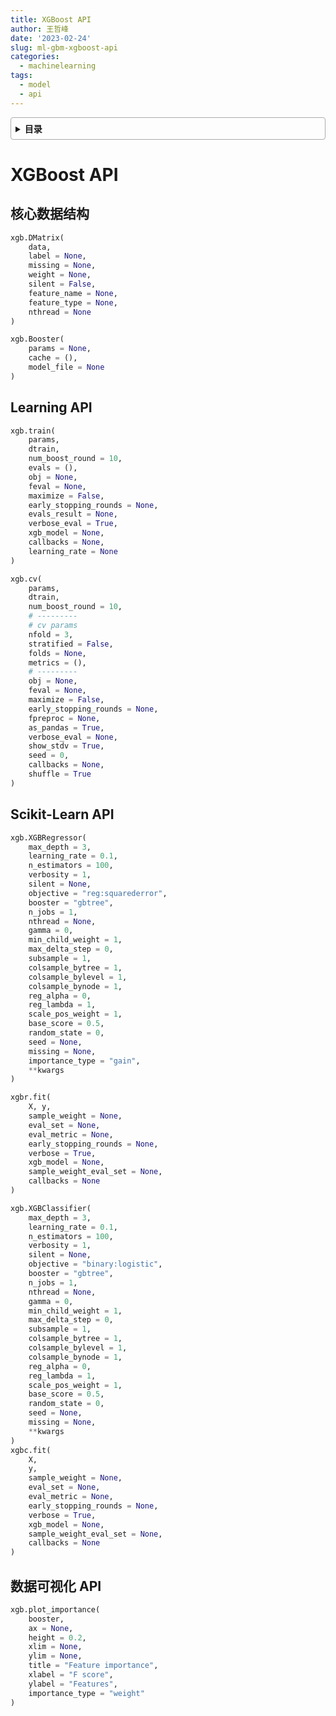 ```yaml
---
title: XGBoost API
author: 王哲峰
date: '2023-02-24'
slug: ml-gbm-xgboost-api
categories:
  - machinelearning
tags:
  - model
  - api
---
```


<style>
details {
    border: 1px solid #aaa;
    border-radius: 4px;
    padding: .5em .5em 0;
}
summary {
    font-weight: bold;
    margin: -.5em -.5em 0;
    padding: .5em;
}
details[open] {
    padding: .5em;
}
details[open] summary {
    border-bottom: 1px solid #aaa;
    margin-bottom: .5em;
}
</style>

<details><summary>目录</summary><p>

- [XGBoost API](#xgboost-api)
  - [核心数据结构](#核心数据结构)
  - [Learning API](#learning-api)
  - [Scikit-Learn API](#scikit-learn-api)
  - [数据可视化 API](#数据可视化-api)
</p></details><p></p>

# XGBoost API

## 核心数据结构

```python
xgb.DMatrix(
    data,
    label = None,
    missing = None,
    weight = None,
    silent = False,
    feature_name = None,
    feature_type = None,
    nthread = None
)
```

```python
xgb.Booster(
    params = None, 
    cache = (),
    model_file = None
)
```

## Learning API

```python
xgb.train(
    params, 
    dtrain,
    num_boost_round = 10,
    evals = (),
    obj = None,
    feval = None,
    maximize = False,
    early_stopping_rounds = None,
    evals_result = None,
    verbose_eval = True,
    xgb_model = None,
    callbacks = None,
    learning_rate = None
)
```

```python
xgb.cv(
    params, 
    dtrain,
    num_boost_round = 10,
    # ---------
    # cv params
    nfold = 3,
    stratified = False,
    folds = None,
    metrics = (),
    # ---------
    obj = None,
    feval = None,
    maximize = False,
    early_stopping_rounds = None,
    fpreproc = None,
    as_pandas = True,
    verbose_eval = None,
    show_stdv = True,
    seed = 0,
    callbacks = None,
    shuffle = True
)
```

## Scikit-Learn API

```python
xgb.XGBRegressor(
    max_depth = 3,
    learning_rate = 0.1, 
    n_estimators = 100,
    verbosity = 1,
    silent = None,
    objective = "reg:squarederror",
    booster = "gbtree",
    n_jobs = 1,
    nthread = None,
    gamma = 0,
    min_child_weight = 1,
    max_delta_step = 0,
    subsample = 1,
    colsample_bytree = 1,
    colsample_bylevel = 1,
    colsample_bynode = 1,
    reg_alpha = 0,
    reg_lambda = 1,
    scale_pos_weight = 1,
    base_score = 0.5,
    random_state = 0,
    seed = None,
    missing = None,
    importance_type = "gain",
    **kwargs
)

xgbr.fit(
    X, y,
    sample_weight = None,
    eval_set = None,
    eval_metric = None, 
    early_stopping_rounds = None,
    verbose = True,
    xgb_model = None,
    sample_weight_eval_set = None,
    callbacks = None
)
```

```python
xgb.XGBClassifier(
    max_depth = 3,
    learning_rate = 0.1,
    n_estimators = 100,
    verbosity = 1,
    silent = None,
    objective = "binary:logistic",
    booster = "gbtree",
    n_jobs = 1,
    nthread = None,
    gamma = 0,
    min_child_weight = 1,
    max_delta_step = 0,
    subsample = 1,
    colsample_bytree = 1,
    colsample_bylevel = 1,
    colsample_bynode = 1,
    reg_alpha = 0,
    reg_lambda = 1,
    scale_pos_weight = 1,
    base_score = 0.5,
    random_state = 0,
    seed = None, 
    missing = None,
    **kwargs
)
xgbc.fit(
    X, 
    y,
    sample_weight = None,
    eval_set = None,
    eval_metric = None,
    early_stopping_rounds = None,
    verbose = True,
    xgb_model = None,
    sample_weight_eval_set = None,
    callbacks = None
)
```

## 数据可视化 API

```python
xgb.plot_importance(
    booster,
    ax = None,
    height = 0.2, 
    xlim = None,
    ylim = None,
    title = "Feature importance",
    xlabel = "F score",
    ylabel = "Features",
    importance_type = "weight"
)
```

